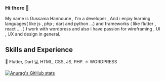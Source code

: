 ### Hi there 👋 

My name is Oussama Hannoune , I'm a developer , And i enjoy learning languages( like js , php ; dart and python ...) and frameworks ( like flutter , react .... )
 I work with wordpress and also i have passion for wireframing , UI , UX and design in general.
 
## Skills and Experience
📱 Flutter, Dart
💻 HTML, CSS, JS, PHP.
⚛ WORDPRESS

 [![Anurag's GitHub stats](https://github-readme-stats.vercel.app/api?username=Nikotin2006)](https://github.com/anuraghazra/github-readme-stats)
